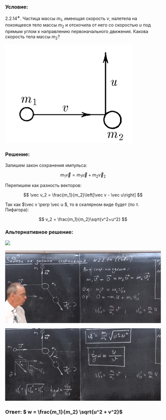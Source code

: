###  Условие:

$2.2.14^{∗}.$ Частица массы $m_1$, имеющая скорость $v$, налетела на покоящееся тело массы $m_2$ и отскочила от него со скоростью $u$ под прямым углом к направлению первоначального движения. Какова скорость тела массы $m_2$?

![К задаче $2.2.14$|412x320, 35%](../../img/2.2.14/2.2.14.png)

###  Решение:

Запишем закон сохранения импульса:

$$
m_1\vec v = m_1\vec u + m_2 \vec v_2
$$

Перепишем как разность векторов:

$$
\vec v_2 = \frac{m_1}{m_2}\left[\vec v - \vec u\right]
$$

Так как $\vec v \perp \vec u $, то в скалярном виде будет (по т. Пифагора):

$$
v_2 = \frac{m_1}{m_2}\sqrt{v^2+u^2}
$$

###  Альтернативное решение:

![](https://www.youtube.com/embed/DG2Yx2AqPQM)

![|638x298, 67%](../../img/2.2.14/01.png)

![|636x297, 67%](../../img/2.2.14/02.png)

###  Ответ: $ w = \frac{m_1}{m_2} \sqrt{u^2 + v^2}$